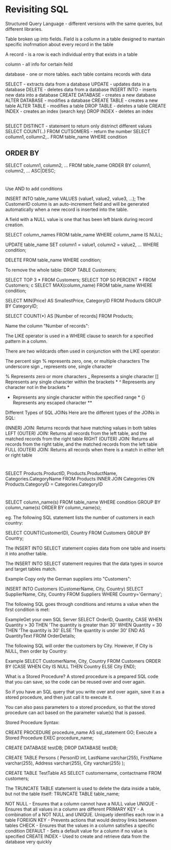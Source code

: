 # Revisiting SQL

Structured Query Language - different versions with the same queries, but different libraries.

Table broken up into fields.
Field is a collumn in a table designed to mantain specific inofrmation about every record in the table


A record - is a row is each individual entry that exists in a table

column -  all info for certain feild

database - one or more tables. each table contains records with data

SELECT - extracts data from a database
UPDATE - updates data in a database
DELETE - deletes data from a database
INSERT INTO - inserts new data into a database
CREATE DATABASE - creates a new database
ALTER DATABASE - modifies a database
CREATE TABLE - creates a new table
ALTER TABLE - modifies a table
DROP TABLE - deletes a table
CREATE INDEX - creates an index (search key)
DROP INDEX - deletes an index



##
SELECT DISTINCT - statement to return only distrinct different values
SELECT COUNT(..) FROM CUTSOMERS - return the number
SELECT collumn1, collumn2,.. FROM table_name WHERE condition

## ORDER BY
SELECT column1, column2, ...
FROM table_name
ORDER BY column1, column2, ... ASC|DESC;


#
Use AND to add conditions

INSERT INTO table_name
VALUES (value1, value2, value3, ...);
The CustomerID column is an auto-increment field and will be generated automatically when a new record is inserted into the table.

A field with a NULL value is one that has been left blank during record creation.


SELECT column_names
FROM table_name
WHERE column_name IS NULL;


UPDATE table_name
SET column1 = value1, column2 = value2, ...
WHERE condition;


DELETE FROM table_name WHERE condition;

To remove the whole table:
DROP TABLE Customers;

SELECT TOP 3 * FROM Customers;
SELECT TOP 50 PERCENT * FROM Customers;
c
SELECT MAX(column_name)
FROM table_name
WHERE condition;


SELECT MIN(Price) AS SmallestPrice, CategoryID
FROM Products
GROUP BY CategoryID; 



SELECT COUNT(*) AS [Number of records]
FROM Products;

Name the column "Number of records":


The LIKE operator is used in a WHERE clause to search for a specified pattern in a column.

There are two wildcards often used in conjunction with the LIKE operator:

 The percent sign % represents zero, one, or multiple characters
 The underscore sign _ represents one, single character


 %	Represents zero or more characters
_	Represents a single character
[]	Represents any single character within the brackets *
^	Represents any character not in the brackets *
-	Represents any single character within the specified range *
{}	Represents any escaped character **

Different Types of SQL JOINs
Here are the different types of the JOINs in SQL:

(INNER) JOIN: Returns records that have matching values in both tables
LEFT (OUTER) JOIN: Returns all records from the left table, and the matched records from the right table
RIGHT (OUTER) JOIN: Returns all records from the right table, and the matched records from the left table
FULL (OUTER) JOIN: Returns all records when there is a match in either left or right table

#
SELECT Products.ProductID, Products.ProductName, Categories.CategoryName
FROM Products
INNER JOIN Categories ON Products.CategoryID = Categories.CategoryID

#
SELECT column_name(s)
FROM table_name
WHERE condition
GROUP BY column_name(s)
ORDER BY column_name(s);

eg. The following SQL statement lists the number of customers in each country:

SELECT COUNT(CustomerID), Country
FROM Customers
GROUP BY Country;

The INSERT INTO SELECT statement copies data from one table and inserts it into another table.

The INSERT INTO SELECT statement requires that the data types in source and target tables match.


Example
Copy only the German suppliers into "Customers":

INSERT INTO Customers (CustomerName, City, Country)
SELECT SupplierName, City, Country FROM Suppliers
WHERE Country='Germany';



The following SQL goes through conditions and returns a value when the first condition is met:

ExampleGet your own SQL Server
SELECT OrderID, Quantity,
CASE
    WHEN Quantity > 30 THEN 'The quantity is greater than 30'
    WHEN Quantity = 30 THEN 'The quantity is 30'
    ELSE 'The quantity is under 30'
END AS QuantityText
FROM OrderDetails;



The following SQL will order the customers by City. However, if City is NULL, then order by Country:

Example
SELECT CustomerName, City, Country
FROM Customers
ORDER BY
(CASE
    WHEN City IS NULL THEN Country
    ELSE City
END);



What is a Stored Procedure?
A stored procedure is a prepared SQL code that you can save, so the code can be reused over and over again.

So if you have an SQL query that you write over and over again, save it as a stored procedure, and then just call it to execute it.

You can also pass parameters to a stored procedure, so that the stored procedure can act based on the parameter value(s) that is passed.

Stored Procedure Syntax: 

CREATE PROCEDURE procedure_name
AS sql_statement
GO;
Execute a Stored Procedure
EXEC procedure_name;




CREATE DATABASE testDB;
DROP DATABASE testDB;


CREATE TABLE Persons (
    PersonID int,
    LastName varchar(255),
    FirstName varchar(255),
    Address varchar(255),
    City varchar(255)
);


CREATE TABLE TestTable AS
SELECT customername, contactname
FROM customers;

The TRUNCATE TABLE statement is used to delete the data inside a table, but not the table itself:  TRUNCATE TABLE table_name;



NOT NULL - Ensures that a column cannot have a NULL value
UNIQUE - Ensures that all values in a column are different
PRIMARY KEY - A combination of a NOT NULL and UNIQUE. Uniquely identifies each row in a table
FOREIGN KEY - Prevents actions that would destroy links between tables
CHECK - Ensures that the values in a column satisfies a specific condition
DEFAULT - Sets a default value for a column if no value is specified
CREATE INDEX - Used to create and retrieve data from the database very quickly

